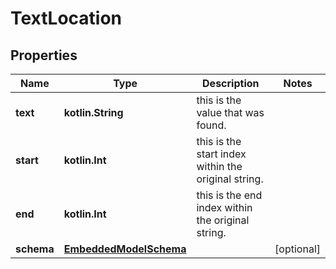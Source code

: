 
# TextLocation

## Properties
Name | Type | Description | Notes
------------ | ------------- | ------------- | -------------
**text** | **kotlin.String** | this is the value that was found. | 
**start** | **kotlin.Int** | this is the start index within the original string. | 
**end** | **kotlin.Int** | this is the end index within the original string. | 
**schema** | [**EmbeddedModelSchema**](EmbeddedModelSchema) |  |  [optional]



